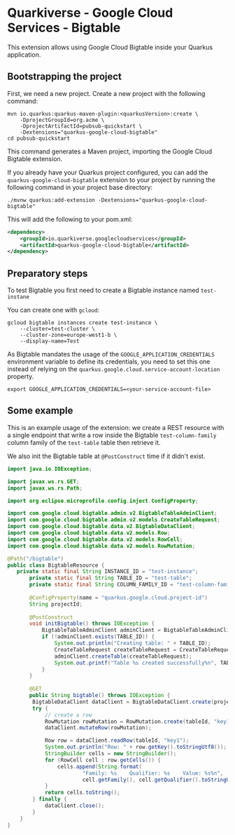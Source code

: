 # Quarkiverse - Google Cloud Services - Bigtable

This extension allows using Google Cloud Bigtable inside your Quarkus application.

## Bootstrapping the project

First, we need a new project. Create a new project with the following command:

```shell script
mvn io.quarkus:quarkus-maven-plugin:<quarkusVersion>:create \
    -DprojectGroupId=org.acme \
    -DprojectArtifactId=pubsub-quickstart \
    -Dextensions="quarkus-google-cloud-bigtable"
cd pubsub-quickstart
```

This command generates a Maven project, importing the Google Cloud Bigtable extension.

If you already have your Quarkus project configured, you can add the `quarkus-google-cloud-bigtable` extension to your project by running the following command in your project base directory:
```shell script
./mvnw quarkus:add-extension -Dextensions="quarkus-google-cloud-bigtable"
```

This will add the following to your pom.xml:

```xml
<dependency>
    <groupId>io.quarkiverse.googlecloudservices</groupId>
    <artifactId>quarkus-google-cloud-bigtable</artifactId>
</dependency>
```

## Preparatory steps

To test Bigtable you first need to create a Bigtable instance named `test-instane`

You can create one with `gcloud`:

```
gcloud bigtable instances create test-instance \
    --cluster=test-cluster \
    --cluster-zone=europe-west1-b \
    --display-name=Test
```

As Bigtable mandates the usage of the `GOOGLE_APPLICATION_CREDENTIALS` environment variable to define its credentials, 
you need to set this one instead of relying on the `quarkus.google.cloud.service-account-location` property. 

```
export GOOGLE_APPLICATION_CREDENTIALS=<your-service-account-file>
```

## Some example

This is an example usage of the extension: we create a REST resource with a single endpoint that write a row inside the Bigtable `test-column-family` column family of the `test-table` table then retrieve it.

We also init the Bigtable table at `@PostConstruct` time if it didn't exist.

```java
import java.io.IOException;

import javax.ws.rs.GET;
import javax.ws.rs.Path;

import org.eclipse.microprofile.config.inject.ConfigProperty;

import com.google.cloud.bigtable.admin.v2.BigtableTableAdminClient;
import com.google.cloud.bigtable.admin.v2.models.CreateTableRequest;
import com.google.cloud.bigtable.data.v2.BigtableDataClient;
import com.google.cloud.bigtable.data.v2.models.Row;
import com.google.cloud.bigtable.data.v2.models.RowCell;
import com.google.cloud.bigtable.data.v2.models.RowMutation;

@Path("/bigtable")
public class BigtableResource {
   private static final String INSTANCE_ID = "test-instance";
       private static final String TABLE_ID = "test-table";
       private static final String COLUMN_FAMILY_ID = "test-column-family";
       
       @ConfigProperty(name = "quarkus.google.cloud.project-id")
       String projectId;
       
       @PostConstruct
       void initBigtable() throws IOException {
           BigtableTableAdminClient adminClient = BigtableTableAdminClient.create(projectId, INSTANCE_ID);
           if (!adminClient.exists(TABLE_ID)) {
               System.out.println("Creating table: " + TABLE_ID);
               CreateTableRequest createTableRequest = CreateTableRequest.of(TABLE_ID).addFamily(COLUMN_FAMILY_ID);
               adminClient.createTable(createTableRequest);
               System.out.printf("Table %s created successfully%n", TABLE_ID);
           }        
       }
   
       @GET
       public String bigtable() throws IOException {
        BigtableDataClient dataClient = BigtableDataClient.create(projectId, instanceId);
        try {
            // create a row
            RowMutation rowMutation = RowMutation.create(tableId, "key1").setCell(columnFamily, "test", "value1");
            dataClient.mutateRow(rowMutation);

            Row row = dataClient.readRow(tableId, "key1");
            System.out.println("Row: " + row.getKey().toStringUtf8());
            StringBuilder cells = new StringBuilder();
            for (RowCell cell : row.getCells()) {
                cells.append(String.format(
                        "Family: %s    Qualifier: %s    Value: %s%n",
                        cell.getFamily(), cell.getQualifier().toStringUtf8(), cell.getValue().toStringUtf8()));
            }
            return cells.toString();
        } finally {
            dataClient.close();
        }
    }
}
```
